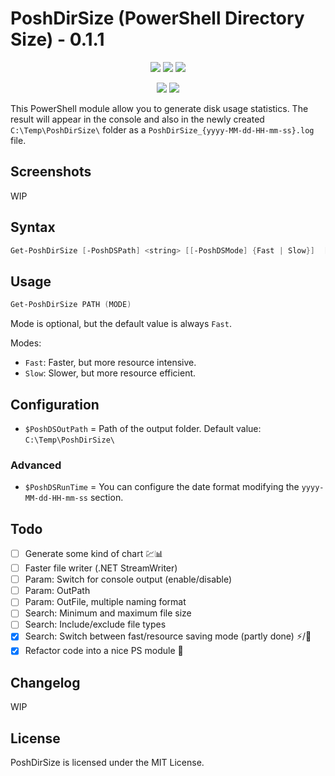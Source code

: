 # PoshDirSize (PowerShell Directory Size) -  0.1.1

<p align="center">
  <a href="https://github.com/Kinsiinoo/PoshDirSize"><img src="https://img.shields.io/github/languages/top/kinsiinoo/poshdirsize?style=for-the-badge"></a>
  <a href="https://github.com/Kinsiinoo/PoshDirSize"><img src="https://img.shields.io/github/languages/code-size/kinsiinoo/poshdirsize?style=for-the-badge"></a>
  <a href="https://github.com/Kinsiinoo/PoshDirSize"><img src="https://img.shields.io/github/license/kinsiinoo/poshdirsize?style=for-the-badge"></a>
</p>

<p align="center">
  <a href="https://github.com/Kinsiinoo/PoshDirSize/releases/"><img src="https://img.shields.io/github/v/release/kinsiinoo/poshdirsize?style=for-the-badge"></a>
  <a href="https://github.com/Kinsiinoo/PoshDirSize"><img src="https://img.shields.io/github/last-commit/kinsiinoo/poshdirsize?style=for-the-badge"></a>
</p>

This PowerShell module allow you to generate disk usage statistics.
The result will appear in the console and also in the newly created `C:\Temp\PoshDirSize\` folder as a `PoshDirSize_{yyyy-MM-dd-HH-mm-ss}.log` file.

## Screenshots

WIP

## Syntax

```PowerShell
Get-PoshDirSize [-PoshDSPath] <string> [[-PoshDSMode] {Fast | Slow}]  [<CommonParameters>]
```

## Usage

```PowerShell
Get-PoshDirSize PATH (MODE)
```

Mode is optional, but the default value is always `Fast`.

Modes:

* `Fast`: Faster, but more resource intensive.
* `Slow`: Slower, but more resource efficient.

## Configuration

* `$PoshDSOutPath` = Path of the output folder. Default value: `C:\Temp\PoshDirSize\`

### Advanced

* `$PoshDSRunTime` = You can configure the date format modifying the `yyyy-MM-dd-HH-mm-ss` section.

## Todo

* [ ] Generate some kind of chart :chart::bar_chart:
* [ ] Faster file writer (.NET StreamWriter)
* [ ] Param: Switch for console output (enable/disable)
* [ ] Param: OutPath
* [ ] Param: OutFile, multiple naming format
* [ ] Search: Minimum and maximum file size
* [ ] Search: Include/exclude file types
* [x] Search: Switch between fast/resource saving mode (partly done) :zap:/:deciduous_tree:
* [x] Refactor code into a nice PS module :eyes:

## Changelog

WIP

## License

PoshDirSize is licensed under the MIT License.

